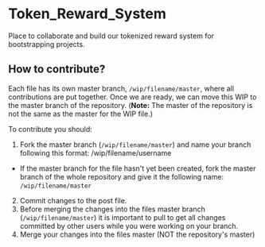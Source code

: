 # Token_Reward_System
Place to collaborate and build our tokenized reward system for bootstrapping projects. 


## How to contribute?
Each file has its own master branch, `/wip/filename/master`, where all contributions are put together. Once we are ready, we can move this WIP to the master branch of the repository. (**Note:** The master of the repository is not the same as the master for the WIP file.)

To contribute you should:

1. Fork the master branch (`/wip/filename/master`) and name your branch following this format: /wip/filename/username
  * If the master branch for the file hasn't yet been created, fork the master branch of the whole repository and give it the following name: `/wip/filename/master`
2. Commit changes to the post file.
3. Before merging the changes into the files master branch (`/wip/filename/master`) it is important to pull to get all changes committed by other users while you were working on your branch.
4. Merge your changes into the files master (NOT the repository's master)
